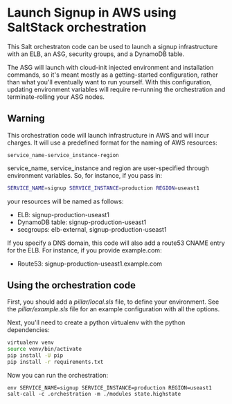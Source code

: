 # Launch Signup in AWS using SaltStack orchestration

This Salt orchestraton code can be used to launch a signup infrastructure
with an ELB, an ASG, security groups, and a DynamoDB table.

The ASG will launch with cloud-init injected environment and installation
commands, so it's meant mostly as a getting-started configuration, rather than
what you'll eventually want to run yourself. With this configuration, updating
environment variables will require re-running the orchestration and
terminate-rolling your ASG nodes.

## Warning

This orchestration code will launch infrastructure in AWS and will incur
charges. It will use a predefined format for the naming of AWS resources:

```
service_name-service_instance-region
```

service\_name, service\_instance and region are user-specified through
environment variables. So, for instance, if you pass in:

```bash
SERVICE_NAME=signup SERVICE_INSTANCE=production REGION=useast1
```

your resources will be named as follows:

* ELB: signup-production-useast1
* DynamoDB table: signup-production-useast1
* secgroups: elb-external, signup-production-useast1

If you specify a DNS domain, this code will also add a route53 CNAME entry for
the ELB. For instance, if you provide example.com:

* Route53: signup-production-useast1.example.com

## Using the orchestration code

First, you should add a _pillar/local.sls_ file, to define your environment.
See the _pillar/example.sls_ file for an example configuration with all the
options.

Next, you'll need to create a python virtualenv with the python dependencies:

```bash
virtualenv venv
source venv/bin/activate
pip install -U pip
pip install -r requirements.txt
```

Now you can run the orchestration:

```
env SERVICE_NAME=signup SERVICE_INSTANCE=production REGION=useast1 salt-call -c .orchestration -m ./modules state.highstate
```
